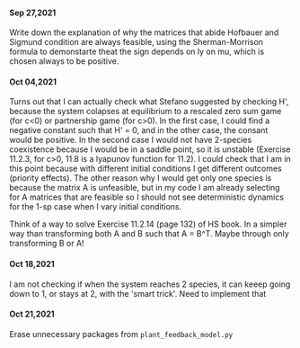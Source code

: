 

#### Sep 27,2021

Write down the explanation of why the matrices that abide Hofbauer and Sigmund condition are always feasible, using the Sherman-Morrison formula to demonstarte theat the sign depends on ly on mu, which is chosen always to be positive.

#### Oct 04,2021

Turns out that I can actually check what Stefano suggested by checking H', because the system colapses at equilibrium to a rescaled zero sum game (for c<0) or partnership game (for c>0). In the first case, I could find a negative constant such that H' = 0, and in the other case, the consant would be positive. In the second case I would not have 2-species coexistence because I would be in a saddle point, so it is unstable (Exercise 11.2.3, for c>0, 11.8 is a lyapunov function for 11.2). I could check that I am in this point because with different initial conditions I get different outcomes (priority effects). The other reason why I would get only one species is because the matrix A is unfeasible, but in my code I am already selecting for A matrices that are feasible so I should not see deterministic dynamics for the 1-sp case when I vary initial conditions.

Think of a way to solve Exercise 11.2.14 (page 132) of HS book. In a simpler way than transforming both A and B such that A = B^T. Maybe through only transforming B or A!

#### Oct 18,2021

I am not checking if when the system reaches 2 species, it can keeep going down to 1, or stays at 2, with the 'smart trick'. Need to implement that

#### Oct 21,2021

Erase unnecessary packages from `plant_feedback_model.py`
